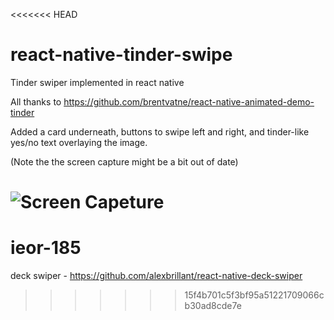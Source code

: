 <<<<<<< HEAD
# react-native-tinder-swipe
Tinder swiper implemented in react native

All thanks to https://github.com/brentvatne/react-native-animated-demo-tinder

Added a card underneath, buttons to swipe left and right, and tinder-like yes/no text overlaying the image.

(Note the the screen capture might be a bit out of date)

![Screen Capeture](screen_capture/screencapture.gif "Screen Capture")
=======
# ieor-185

deck swiper - https://github.com/alexbrillant/react-native-deck-swiper
>>>>>>> 15f4b701c5f3bf95a51221709066cb30ad8cde7e

